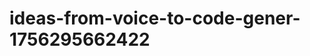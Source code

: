 # ideas-from-voice-to-code-gener-1756295662422
```json [ { "title": "Voice-Driven API Builder", "description": "أداة تتيح للمستخدمين إنشاء واجهات برمجة التطبيقات (APIs) من خلال الأوامر الصوتية، مما يسهل على المطورين بناء APIs بسرعة ودون الحاجة لكتابة الكود يدوياً.", "mvp_plan": "تطوير واجهة بسيطة تتعرف على الأوامر الصوتية الأساسية لإنشاء API، مثل تحديد نقاط النهاية (endpoints) وطرق الطلب (GE...
